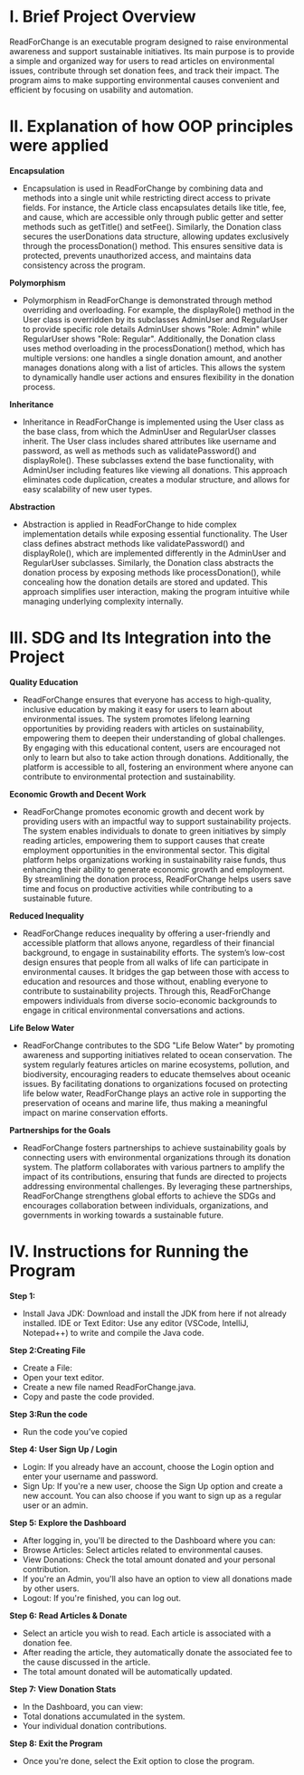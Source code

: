 # I. Brief Project Overview
ReadForChange is an executable program designed to raise environmental awareness and support sustainable initiatives. Its main purpose is to provide a simple and organized way for users to read articles on environmental issues, contribute through set donation fees, and track their impact. The program aims to make supporting environmental causes convenient and efficient by focusing on usability and automation.
# II. Explanation of how OOP principles were applied
**Encapsulation**  
 - Encapsulation is used in ReadForChange by combining data and methods into a single unit while restricting direct access to private fields. For instance, the Article class encapsulates details like title, fee, and cause, which are accessible only through public getter and setter methods such as getTitle() and setFee(). Similarly, the Donation class secures the userDonations data structure, allowing updates exclusively through the processDonation() method. This ensures sensitive data is protected, prevents unauthorized access, and maintains data consistency across the program.

**Polymorphism**  
- Polymorphism in ReadForChange is demonstrated through method overriding and overloading. For example, the displayRole() method in the User class is overridden by its subclasses AdminUser and RegularUser to provide specific role details AdminUser shows "Role: Admin" while RegularUser shows "Role: Regular". Additionally, the Donation class uses method overloading in the processDonation() method, which has multiple versions: one handles a single donation amount, and another manages donations along with a list of articles. This allows the system to dynamically handle user actions and ensures flexibility in the donation process.

**Inheritance**  
- Inheritance in ReadForChange is implemented using the User class as the base class, from which the AdminUser and RegularUser classes inherit. The User class includes shared attributes like username and password, as well as methods such as validatePassword() and displayRole(). These subclasses extend the base functionality, with AdminUser including features like viewing all donations. This approach eliminates code duplication, creates a modular structure, and allows for easy scalability of new user types.

**Abstraction**  
- Abstraction is applied in ReadForChange to hide complex implementation details while exposing essential functionality. The User class defines abstract methods like validatePassword() and displayRole(), which are implemented differently in the AdminUser and RegularUser subclasses. Similarly, the Donation class abstracts the donation process by exposing methods like processDonation(), while concealing how the donation details are stored and updated. This approach simplifies user interaction, making the program intuitive while managing underlying complexity internally.
# III. SDG and Its Integration into the Project
**Quality Education**  
- ReadForChange ensures that everyone has access to high-quality, inclusive education by making it easy for users to learn about environmental issues. The system promotes lifelong learning opportunities by providing readers with articles on sustainability, empowering them to deepen their understanding of global challenges. By engaging with this educational content, users are encouraged not only to learn but also to take action through donations. Additionally, the platform is accessible to all, fostering an environment where anyone can contribute to environmental protection and sustainability.

**Economic Growth and Decent Work**  
- ReadForChange promotes economic growth and decent work by providing users with an impactful way to support sustainability projects. The system enables individuals to donate to green initiatives by simply reading articles, empowering them to support causes that create employment opportunities in the environmental sector. This digital platform helps organizations working in sustainability raise funds, thus enhancing their ability to generate economic growth and employment. By streamlining the donation process, ReadForChange helps users save time and focus on productive activities while contributing to a sustainable future.

**Reduced Inequality**  
- ReadForChange reduces inequality by offering a user-friendly and accessible platform that allows anyone, regardless of their financial background, to engage in sustainability efforts. The system’s low-cost design ensures that people from all walks of life can participate in environmental causes. It bridges the gap between those with access to education and resources and those without, enabling everyone to contribute to sustainability projects. Through this, ReadForChange empowers individuals from diverse socio-economic backgrounds to engage in critical environmental conversations and actions.

**Life Below Water**  
- ReadForChange contributes to the SDG "Life Below Water" by promoting awareness and supporting initiatives related to ocean conservation. The system regularly features articles on marine ecosystems, pollution, and biodiversity, encouraging readers to educate themselves about oceanic issues. By facilitating donations to organizations focused on protecting life below water, ReadForChange plays an active role in supporting the preservation of oceans and marine life, thus making a meaningful impact on marine conservation efforts.

**Partnerships for the Goals**  
- ReadForChange fosters partnerships to achieve sustainability goals by connecting users with environmental organizations through its donation system. The platform collaborates with various partners to amplify the impact of its contributions, ensuring that funds are directed to projects addressing environmental challenges. By leveraging these partnerships, ReadForChange strengthens global efforts to achieve the SDGs and encourages collaboration between individuals, organizations, and governments in working towards a sustainable future.
# IV. Instructions for Running the Program
**Step 1:**
- Install Java JDK: Download and install the JDK from here if not already installed.
IDE or Text Editor: Use any editor (VSCode, IntelliJ, Notepad++) to write and compile the Java code.

**Step 2:Creating File**
- Create a File:
- Open your text editor.
- Create a new file named ReadForChange.java.
- Copy and paste the code provided.

**Step 3:Run the code**
- Run the code you’ve copied

**Step 4: User Sign Up / Login**
- Login: If you already have an account, choose the Login option and enter your username and password.
- Sign Up: If you're a new user, choose the Sign Up option and create a new account. You can also choose if you want to sign up as a regular user or an admin.

**Step 5: Explore the Dashboard**
- After logging in, you'll be directed to the Dashboard where you can:
- Browse Articles: Select articles related to environmental causes.
- View Donations: Check the total amount donated and your personal contribution.
- If you're an Admin, you'll also have an option to view all donations made by other users.
- Logout: If you're finished, you can log out.

**Step 6: Read Articles & Donate**
- Select an article you wish to read. Each article is associated with a donation fee.
- After reading the article, they automatically donate the associated fee to the cause discussed in the article.
- The total amount donated will be automatically updated.

**Step 7: View Donation Stats**
- In the Dashboard, you can view:
- Total donations accumulated in the system.
- Your individual donation contributions.

**Step 8: Exit the Program**
- Once you're done, select the Exit option to close the program.
